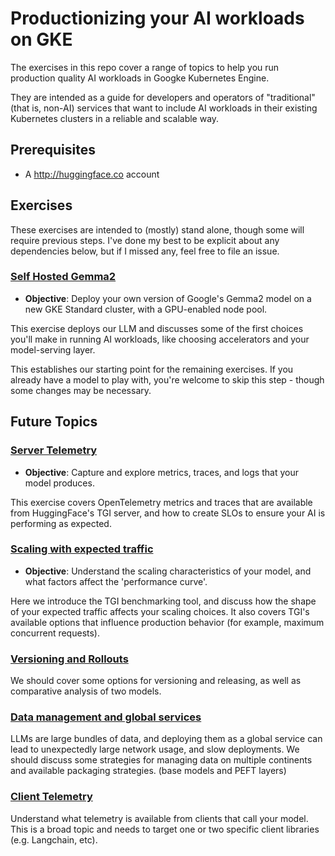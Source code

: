 # Productionizing your AI workloads on GKE

The exercises in this repo cover a range of topics to help you run production
quality AI workloads in Googke Kubernetes Engine.

They are intended as a guide for developers and operators of "traditional" (that
is, non-AI) services that want to include AI workloads in their existing
Kubernetes clusters in a reliable and scalable way.

## Prerequisites

- A http://huggingface.co account

## Exercises

These exercises are intended to (mostly) stand alone, though some will require
previous steps. I've done my best to be explicit about any dependencies below,
but if I missed any, feel free to file an issue.


### [Self Hosted Gemma2](TODO)

- **Objective**: Deploy your own version of Google's Gemma2 model on a new GKE
    Standard cluster, with a GPU-enabled node pool.

This exercise deploys our LLM and discusses some of the first choices you'll
make in running AI workloads, like choosing accelerators and your model-serving
layer.

This establishes our starting point for the remaining exercises. If you already
have a model to play with, you're welcome to skip this step - though some
changes may be necessary.

## Future Topics

### [Server Telemetry](TODO)

- **Objective**: Capture and explore metrics, traces, and logs that your model
    produces.

This exercise covers OpenTelemetry metrics and traces that are available from
HuggingFace's TGI server, and how to create SLOs to ensure your AI is performing
as expected.

### [Scaling with expected traffic]()

- **Objective**: Understand the scaling characteristics of your model, and what
    factors affect the 'performance curve'.

Here we introduce the TGI benchmarking tool, and discuss how the shape of your
expected traffic affects your scaling choices. It also covers TGI's available
options that influence production behavior (for example, maximum concurrent
requests).


### [Versioning and Rollouts](TODO)

We should cover some options for versioning and releasing, as well as
comparative analysis of two models.

### [Data management and global services](TODO)

LLMs are large bundles of data, and deploying them as a global service can lead
to unexpectedly large network usage, and slow deployments. We should discuss
some strategies for managing data on multiple continents and available
packaging strategies. (base models and PEFT layers)

### [Client Telemetry](TODO)

Understand what telemetry is available from clients that call your model. This
is a broad topic and needs to target one or two specific client libraries (e.g.
Langchain, etc).

